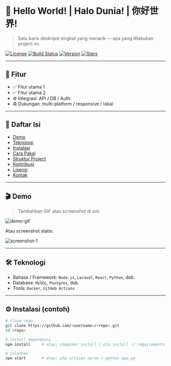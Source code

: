 # 🚀 Hello World!  |  Halo Dunia!  |  你好世界!
> Satu baris deskripsi singkat yang menarik — apa yang dilakukan project ini.

[![License](https://img.shields.io/badge/license-MIT-green.svg)](./LICENSE)
[![Build Status](https://img.shields.io/github/actions/workflow/status/<username>/<repo>/ci.yml?branch=main)](https://github.com/<username>/<repo>/actions)
[![Version](https://img.shields.io/badge/version-0.1.0-blue.svg)](https://github.com/<username>/<repo>/releases)
[![Stars](https://img.shields.io/github/stars/<username>/<repo>?style=social)](https://github.com/<username>/<repo>/stargazers)

---

## 🧩 Fitur
- ✅ Fitur utama 1
- ✅ Fitur utama 2
- ⚙️ Integrasi: API / DB / Auth
- ♻️ Dukungan: multi-platform / responsive / lokal

---

## 🧭 Daftar Isi
- [Demo](#demo)
- [Teknologi](#teknologi)
- [Instalasi](#instalasi)
- [Cara Pakai](#cara-pakai)
- [Struktur Project](#struktur-project)
- [Kontribusi](#kontribusi)
- [Lisensi](#lisensi)
- [Kontak](#kontak)

---

## 🎬 Demo
> Tambahkan GIF atau screenshot di sini

![demo-gif](https://raw.githubusercontent.com/<username>/<repo>/main/docs/demo.gif)

Atau screenshot statis:

![screenshot-1](https://raw.githubusercontent.com/<username>/<repo>/main/docs/screenshot-1.png)

---

## 🛠 Teknologi
- Bahasa / Framework: `Node.js`, `Laravel`, `React`, `Python`, dsb.
- Database: `MySQL`, `Postgres`, dsb.
- Tools: `Docker`, `GitHub Actions`

---

## ⚙️ Instalasi (contoh)
```bash
# clone repo
git clone https://github.com/<username>/<repo>.git
cd <repo>

# install dependency
npm install     # atau: composer install / pip install -r requirements.txt

# jalankan
npm start       # atau: php artisan serve / python app.py
